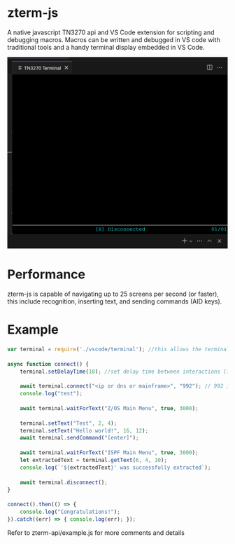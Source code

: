 # zterm-js
A native javascript TN3270 api and VS Code extension for scripting and debugging macros. Macros can be written and debugged in VS code with traditional tools and a handy terminal display embedded in VS Code.

<img src="image.png">

# Performance

zterm-js is capable of navigating up to 25 screens per second (or faster), this include recognition, inserting text, and sending commands (AID keys).

# Example

```javascript
var terminal = require('./vscode/terminal'); //this allows the terminal to be seen in VS code as it is navigating. (Requires to installation of the zterm-emulator VSIX file into VS Code - located in the releases (zterm-0.0.1))

async function connect() {
    terminal.setDelayTime(10); //set delay time between interactions (in milliseconds);

    await terminal.connect("<ip or dns or mainframe>", "992"); // 992 is default SSL/TLS port
    console.log("test");

    await terminal.waitForText("Z/OS Main Menu", true, 3000);

    terminal.setText("Test", 2, 4);
    terminal.setText("Hello world!", 16, 12);
    await terminal.sendCommand("[enter]");

    await terminal.waitForText("ISPF Main Menu", true, 3000);
    let extractedText = terminal.getText(6, 4, 10);
    console.log(`'${extractedText}' was successfully extracted`);

    await terminal.disconnect();
}

connect().then(() => {
    console.log("Congratulations!");
}).catch((err) => { console.log(err); });
```

Refer to zterm-api/example.js for more comments and details
